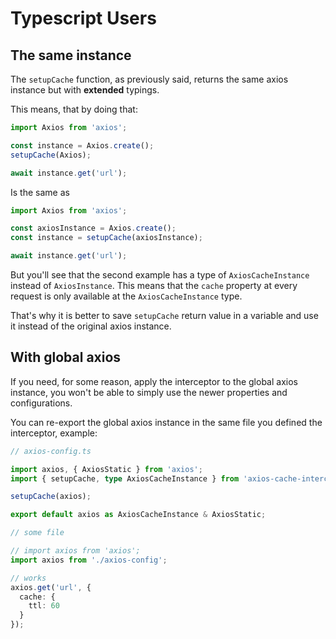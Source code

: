 # Typescript Users

## The same instance

The `setupCache` function, as previously said, returns the same axios instance but with
**extended** typings.

This means, that by doing that:

```ts
import Axios from 'axios';

const instance = Axios.create();
setupCache(Axios);

await instance.get('url');
```

Is the same as

```ts
import Axios from 'axios';

const axiosInstance = Axios.create();
const instance = setupCache(axiosInstance);

await instance.get('url');
```

But you'll see that the second example has a type of `AxiosCacheInstance` instead of
`AxiosInstance`. This means that the `cache` property at every request is only available
at the `AxiosCacheInstance` type.

That's why it is better to save `setupCache` return value in a variable and use it instead
of the original axios instance.

## With global axios

If you need, for some reason, apply the interceptor to the global axios instance, you
won't be able to simply use the newer properties and configurations.

You can re-export the global axios instance in the same file you defined the interceptor,
example:

```ts
// axios-config.ts

import axios, { AxiosStatic } from 'axios';
import { setupCache, type AxiosCacheInstance } from 'axios-cache-interceptor';

setupCache(axios);

export default axios as AxiosCacheInstance & AxiosStatic;
```

```ts
// some file

// import axios from 'axios';
import axios from './axios-config';

// works
axios.get('url', {
  cache: {
    ttl: 60
  }
});
```
